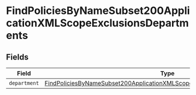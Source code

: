 # FindPoliciesByNameSubset200ApplicationXMLScopeExclusionsDepartments


## Fields

| Field                                                                                                                                                                                     | Type                                                                                                                                                                                      | Required                                                                                                                                                                                  | Description                                                                                                                                                                               |
| ----------------------------------------------------------------------------------------------------------------------------------------------------------------------------------------- | ----------------------------------------------------------------------------------------------------------------------------------------------------------------------------------------- | ----------------------------------------------------------------------------------------------------------------------------------------------------------------------------------------- | ----------------------------------------------------------------------------------------------------------------------------------------------------------------------------------------- |
| `department`                                                                                                                                                                              | [FindPoliciesByNameSubset200ApplicationXMLScopeExclusionsDepartmentsDepartment](../../models/operations/findpoliciesbynamesubset200applicationxmlscopeexclusionsdepartmentsdepartment.md) | :heavy_minus_sign:                                                                                                                                                                        | N/A                                                                                                                                                                                       |